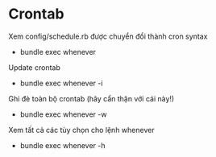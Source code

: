 # Crontab

Xem config/schedule.rb được chuyển đổi thành cron syntax
* bundle exec whenever

Update crontab
* bundle exec whenever -i

Ghi đè toàn bộ crontab (hãy cẩn thận với cái này!)
* bundle exec whenever -w

Xem tất cả các tùy chọn cho lệnh whenever
* bundle exec whenever -h


